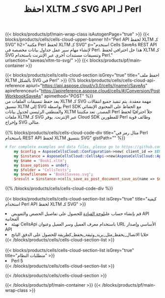 ﻿---
title:  احفظ XLTM كـ SVG API لـ Perl
description:  Cloud APIs & SDKs لـ Microsoft Excel & OpenOffice Calc. تحويل جدول البيانات إلى ملف تنسيق آخر.
url: /ar/perl/saveas/xltm-to-svg/
---
{{< blocks/products/pf/main-wrap-class isAutogenPage="true" >}}
{{< blocks/products/cells/cells-cloud-upper-banner h1="Perl API لحفظ XLTM كـ SVG" h2="مكتبة Perl لحفظ XLTM كـ SVG" p="استخدم Cells SaveAs REST API لإنشاء مهام سير عمل جداول بيانات مخصصة في Perl. هذا حل احترافي لحفظ XLTM كـ SVG وتنسيقات مستندات أخرى عبر الإنترنت باستخدام Perl." urlsection="saveas/xltm-to-svg/" >}}
{{< blocks/products/pf/main-container >}}

{{< blocks/products/cells/cells-cloud-section isGrey="true" title="احفظ ملف XLTM بالشكل SVG في Perl" >}}
{{% blocks/products/cells/cells-cloud-api-reference apiurl="https://api.aspose.cloud/v3.0/cells/{name}/SaveAs" apireferenceurl="https://apireference.aspose.cloud/cells/#/Conversion/PostWorkbookSaveAs" apimethod="POST" %}}
<br/>
يعد حفظ تنسيقات الملفات من XLTM كـ SVG مهمة معقدة. يتم تنفيذ جميع انتقالات تنسيق XLTM إلى SVG بواسطة Perl SDK مع الحفاظ على المحتوى الإنشائي والمنطقي الرئيسي لجدول بيانات XLTM المصدر. تعد مكتبتنا Perl حلاً احترافيًا لحفظ ملفات XLTM كـ SVG عبر الإنترنت. يوفر Cloud SDK للمطورين Perl وظائف قوية وإخراج SVG مثالي.
<br/>
<br/>
{{% blocks/products/cells/cells-cloud-code-div title="مثال رمز في Perl باستخدام REST API لحفظ XLTM بتنسيق SVG" gistPath="" %}}
  
```perl
# For complete examples and data files, please go to https://github.com/aspose-cells-cloud/aspose-cells-cloud-perl/
    my $config = AsposeCellsCloud::Configuration->new( client_id => $ENV{'ProductClientId'}, client_secret => $ENV{'ProductClientSecret'});
    my $instance = AsposeCellsCloud::CellsApi->new(AsposeCellsCloud::ApiClient->new( $config));
    my $name = 'Book1.xltm';
    my $save_options = undef;
    my $folder = 'CellsTests';
    my $newfilename = 'Book1Saveas.svg';
    $result = $instance->cells_save_as_post_document_save_as(name => $name,save_options => $save_options, newfilename => $newfilename, folder => $folder);
```
  
{{% /blocks/products/cells/cells-cloud-code-div %}}
<br/>
<br/>
{{< blocks/products/cells/cells-cloud-section-list isGrey="true" title="كيفية استخدام Perl API لحفظ XLTM كـ SVG" >}}
<li> قم بإنشاء حساب على<a href="https://dashboard.aspose.cloud/">لوحة القيادة</a> للحصول على تفاصيل الحصص والتفويض API المجانية</li>
<li>تهيئة CellsApi باستخدام معرف العميل وسر العميل وعنوان URL الأساسي وإصدار API</li>
<li>خلايا الاتصال_يحفظ_مثل_بريد_وثيقة_يحفظ_كطريقة للحصول على الدفق الناتج</li>
{{< /blocks/products/cells/cells-cloud-section-list >}}
<br/>
<br/>
{{< blocks/products/cells/cells-cloud-section-list isGrey="true" title="متطلبات النظام" >}}
<li>Perl 5</li>
{{< /blocks/products/cells/cells-cloud-section-list >}}

{{< /blocks/products/cells/cells-cloud-section >}}

{{< /blocks/products/pf/main-container >}}
{{< /blocks/products/pf/main-wrap-class >}}
